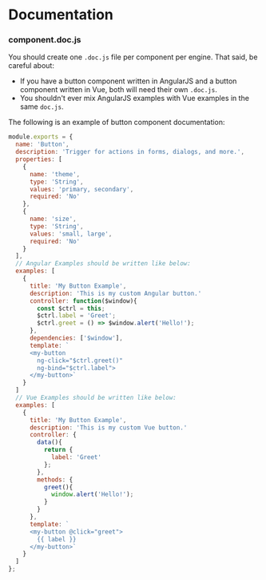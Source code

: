 # Documentation

### component.doc.js

You should create one `.doc.js` file per component per engine. That said, be careful about:

- If you have a button component written in AngularJS and a button component written in Vue, both will need their own `.doc.js`.
- You shouldn't ever mix AngularJS examples with Vue examples in the same `doc.js`.

The following is an example of button component documentation:

``` javascript
module.exports = {
  name: 'Button',
  description: 'Trigger for actions in forms, dialogs, and more.',
  properties: [
    {
      name: 'theme',
      type: 'String',
      values: 'primary, secondary',
      required: 'No'
    },
    {
      name: 'size',
      type: 'String',
      values: 'small, large',
      required: 'No'
    }
  ],
  // Angular Examples should be written like below:
  examples: [
    {
      title: 'My Button Example',
      description: 'This is my custom Angular button.'
      controller: function($window){
        const $ctrl = this;
        $ctrl.label = 'Greet';
        $ctrl.greet = () => $window.alert('Hello!');
      },
      dependencies: ['$window'],
      template: `
      <my-button
        ng-click="$ctrl.greet()"
        ng-bind="$ctrl.label">
      </my-button>`
    }
  ]
  // Vue Examples should be written like below:
  examples: [
    {
      title: 'My Button Example',
      description: 'This is my custom Vue button.'
      controller: {
        data(){
          return {
            label: 'Greet'
          };
        },
        methods: {
          greet(){
            window.alert('Hello!');
          }
        }
      },
      template: `
      <my-button @click="greet">
        {{ label }}
      </my-button>`
    }
  ]
};
```

